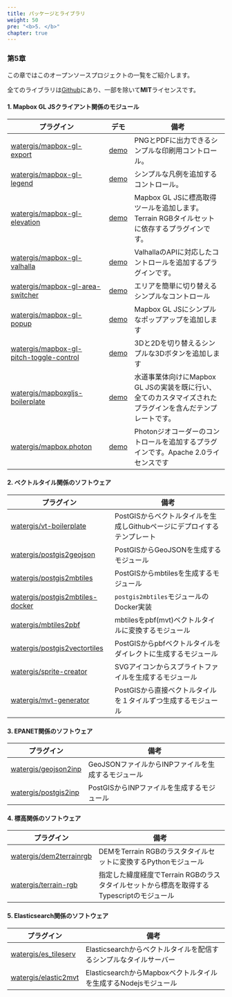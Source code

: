 ```yaml
---
title: パッケージとライブラリ
weight: 50
pre: "<b>5. </b>"
chapter: true
---
```


### 第5章

この章ではこのオープンソースプロジェクトの一覧をご紹介します。

全てのライブラリは[Github](https://github.com/watergis)にあり、一部を除いて**MIT**ライセンスです。

#### 1. Mapbox GL JSクライアント関係のモジュール

| プラグイン | デモ | 備考 |
|---|---|---|
|[watergis/mapbox-gl-export](https://github.com/watergis/mapbox-gl-export)| [demo](./mapbox-gl-export)|PNGとPDFに出力できるシンプルな印刷用コントロール。|
|[watergis/mapbox-gl-legend](https://github.com/watergis/mapbox-gl-legend)| [demo](./mapbox-gl-legend)|シンプルな凡例を追加するコントロール。|
|[watergis/mapbox-gl-elevation](https://github.com/watergis/mapbox-gl-elevation)| [demo](./mapbox-gl-elevation)|Mapbox GL JSに標高取得ツールを追加します。Terrain RGBタイルセットに依存するプラグインです。|
|[watergis/mapbox-gl-valhalla](https://github.com/watergis/mapbox-gl-valhalla)| [demo](./mapbox-gl-valhalla)|ValhallaのAPIに対応したコントロールを追加するプラグインです。|
|[watergis/mapbox-gl-area-switcher](https://github.com/watergis/mapbox-gl-area-switcher)|[demo](./mapbox-gl-area-switcher)| エリアを簡単に切り替えるシンプルなコントロール|
|[watergis/mapbox-gl-popup](https://github.com/watergis/mapbox-gl-popup)|[demo](./mapbox-gl-popup)| Mapbox GL JSにシンプルなポップアップを追加します|
|[watergis/mapbox-gl-pitch-toggle-control](https://github.com/watergis/mapbox-gl-pitch-toggle-control)|[demo](./mapbox-gl-pitch-toggle-control)| 3Dと2Dを切り替えるシンプルな3Dボタンを追加します|
|[watergis/mapboxgljs-boilerplate](https://github.com/watergis/mapboxgljs-boilerplate)|[demo](./mapboxgljs-boilerplate)| 水道事業体向けにMapbox GL JSの実装を既に行い、全てのカスタマイズされたプラグインを含んだテンプレートです。|
|[watergis/mapbox.photon](https://github.com/watergis/mapbox.photon)|[demo](https://watergis.github.io/mapbox.photon/)| Photonジオコーダーのコントロールを追加するプラグインです。Apache 2.0ライセンスです|

#### 2. ベクトルタイル関係のソフトウェア

| プラグイン | 備考 |
|---|---|
|[watergis/vt-boilerplate](https://github.com/watergis/vt-boilerplate)|PostGISからベクトルタイルを生成しGithubページにデプロイするテンプレート|
|[watergis/postgis2geojson](https://github.com/watergis/postgis2geojson)|PostGISからGeoJSONを生成するモジュール|
|[watergis/postgis2mbtiles](https://github.com/watergis/postgis2mbtiles)|PostGISからmbtilesを生成するモジュール|
|[watergis/postgis2mbtiles-docker](https://github.com/watergis/postgis2mbtiles-docker)|`postgis2mbtiles`モジュールのDocker実装|
|[watergis/mbtiles2pbf](https://github.com/watergis/mbtiles2pbf)|mbtilesをpbf(mvt)ベクトルタイルに変換するモジュール|
|[watergis/postgis2vectortiles](https://github.com/watergis/postgis2vectortiles)|PostGISからpbfベクトルタイルをダイレクトに生成するモジュール|
|[watergis/sprite-creator](https://github.com/watergis/sprite-creator)|SVGアイコンからスプライトファイルを生成するモジュール|
|[watergis/mvt-generator](https://github.com/watergis/mvt-generator)|PostGISから直接ベクトルタイルを１タイルずつ生成するモジュール|

#### 3. EPANET関係のソフトウェア

| プラグイン | 備考 |
|---|---|
|[watergis/geojson2inp](https://github.com/watergis/geojson2inp)|GeoJSONファイルからINPファイルを生成するモジュール|
|[watergis/postgis2inp](https://github.com/watergis/postgis2inp)|PostGISからINPファイルを生成するモジュール|

#### 4. 標高関係のソフトウェア

| プラグイン | 備考 |
|---|---|
|[watergis/dem2terrainrgb](https://github.com/watergis/dem2terrainrgb)|DEMをTerrain RGBのラスタタイルセットに変換するPythonモジュール|
|[watergis/terrain-rgb](https://github.com/watergis/terrain-rgb)| 指定した緯度経度でTerrain RGBのラスタタイルセットから標高を取得するTypescriptのモジュール|

#### 5. Elasticsearch関係のソフトウェア

| プラグイン | 備考 |
|---|---|
|[watergis/es_tileserv](https://github.com/watergis/es_tileserv)|Elasticsearchからベクトルタイルを配信するシンプルなタイルサーバー|
|[watergis/elastic2mvt](https://github.com/watergis/elastic2mvt)|ElasticsearchからMapboxベクトルタイルを生成するNodejsモジュール|